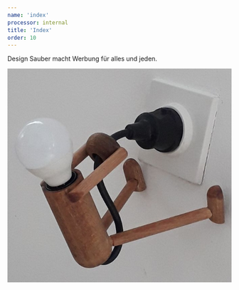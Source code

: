 ```yaml
---
name: 'index'
processor: internal
title: 'Index'
order: 10
---
```

Design Sauber macht Werbung für alles und jeden.


![licht](licht.jpg)